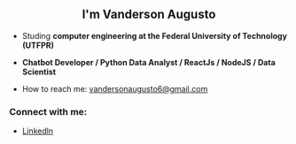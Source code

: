 
<h2 align=center> I'm Vanderson Augusto </h2>


- Studing <strong> computer engineering at the Federal University of Technology (UTFPR) </strong>
- <strong> Chatbot Developer / Python Data Analyst  / ReactJs / NodeJS /  Data Scientist</strong>

-  How to reach me: vandersonaugusto6@gmail.com

<h3><strong>Connect with me:</strong> </h3>

- <a href="https://www.linkedin.com/in/vanderson-augusto">Linkedln
</a>




